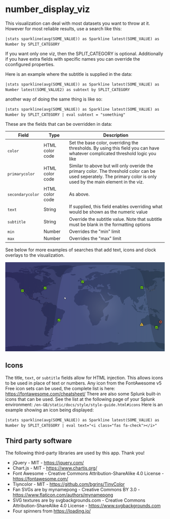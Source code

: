 # number_display_viz



This visualization can deal with most datasets you want to throw at it. However for most reliable results, use a search like this:

`|stats sparkline(avg(SOME_VALUE)) as Sparkline latest(SOME_VALUE) as Number by SPLIT_CATEGORY`

If you want only one viz, then the SPLIT_CATEGORY is optional.  Additionally if you have extra fields with specific names you can override the cconfigured properties.

Here is an example where the subtitle is supplied in the data:

`|stats sparkline(avg(SOME_VALUE)) as Sparkline latest(SOME_VALUE) as Number latest(SOME_VALUE2) as subtext by SPLIT_CATEGORY`

another way of doing the same thing is like so: 

`|stats sparkline(avg(SOME_VALUE)) as Sparkline latest(SOME_VALUE) as Number by SPLIT_CATEGORY | eval subtext = "something"`

These are the fields that can be overridden in data:

|Field|Type|Description|
| --- | --- | --- |
|`color`|HTML color code|Set the base color, overriding the thresholds. By using this field you can have whatever complicated threshold logic you like|
|`primarycolor`|HTML color code|Similar to above but will only overide the primary color. The threshold color can be used seperately. The primary color is only used by the main element in the viz. |
|`secondarycolor`|HTML color code|As above.|
|`text`|String|If supplied, this field enables overriding what would be shown as the numeric value|
|`subtitle`|String|Override the subtitle value. Note that subtitle must be blank in the formatting options|
|`min`|Number|Overrides the "min" limit|
|`max`|Number|Overrides the "max" limit|


See below for more examples of searches that add text, icons and clock overlays to the visualization.

![screenshot](https://raw.githubusercontent.com/ChrisYounger/day_night_map_viz/master/static/example1.png)


## Icons
The title, `text`, or `subtitle` fields allow for HTML injection. This allows icons to be used in place of text or numbers. 
Any icon from the FontAwesome v5 Free icon sets can be used, the complete list is here: https://fontawesome.com/cheatsheet/
There are also some Splunk built-in icons that can be used. See the list at the following page of your Splunk environment: `/en-GB/static/docs/style/style-guide.html#icons`
Here is an example showing an icon being displayed:

`|stats sparkline(avg(SOME_VALUE)) as Sparkline latest(SOME_VALUE) as Number by SPLIT_CATEGORY | eval text="<i class="fas fa-check"></i>"`




## Third party software

The following third-party libraries are used by this app. Thank you!

* jQuery - MIT - https://jquery.com/
* Chart.js - MIT - https://www.chartjs.org/
* Font Awesome - Creative Commons Attribution-ShareAlike 4.0 License - https://fontawesome.com/
* Tiyncolor - MIT - https://github.com/bgrins/TinyColor
* Fan SVGs are by mynamepong - Creative Commons BY 3.0 - https://www.flaticon.com/authors/mynamepong
* SVG textures are by svgbackgrounds.com - Creative Commons Attribution-ShareAlike 4.0 License - https://www.svgbackgrounds.com
* Four spinners from https://loading.io/

